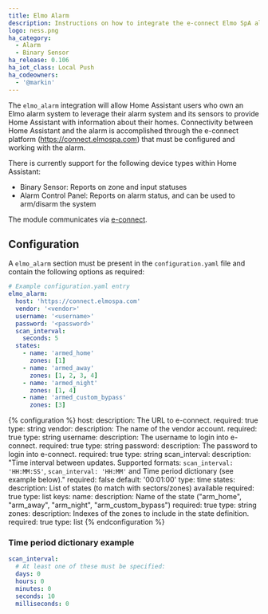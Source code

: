 ```yaml
---
title: Elmo Alarm
description: Instructions on how to integrate the e-connect Elmo SpA alarm system with Home Assistant.
logo: ness.png
ha_category:
  - Alarm
  - Binary Sensor
ha_release: 0.106
ha_iot_class: Local Push
ha_codeowners:
  - '@markin'
---
```


The `elmo_alarm` integration will allow Home Assistant users who own an Elmo alarm system to leverage their alarm system and its sensors to provide Home Assistant with information about their homes. 
Connectivity between Home Assistant and the alarm is accomplished through the e-connect platform (https://connect.elmospa.com) that must be configured and working with the alarm.

There is currently support for the following device types within Home Assistant:

- Binary Sensor: Reports on zone and input statuses
- Alarm Control Panel: Reports on alarm status, and can be used to arm/disarm the system

The module communicates via [e-connect](https://connect.elmospa.com).

## Configuration

A `elmo_alarm` section must be present in the `configuration.yaml` file and contain the following options as required:

```yaml
# Example configuration.yaml entry
elmo_alarm:
  host: 'https://connect.elmospa.com'
  vendor: '<vendor>'
  username: '<username>'
  password: '<password>'
  scan_interval:
    seconds: 5
  states:
    - name: 'armed_home'
      zones: [1]
    - name: 'armed_away'
      zones: [1, 2, 3, 4]
    - name: 'armed_night'
      zones: [1, 4]
    - name: 'armed_custom_bypass'
      zones: [3]
```

{% configuration %}
host:
  description: The URL to e-connect.
  required: true
  type: string
vendor:
  description: The name of the vendor account.
  required: true
  type: string
username:
  description: The username to login into e-connect.
  required: true
  type: string
password:
  description: The password to login into e-connect.
  required: true
  type: string
scan_interval:
  description: "Time interval between updates. Supported formats: `scan_interval: 'HH:MM:SS'`, `scan_interval: 'HH:MM'` and Time period dictionary (see example below)."
  required: false
  default: '00:01:00'
  type: time
states:
  description: List of states (to match with sectors/zones) available
  required: true
  type: list
  keys:
    name:
      description: Name of the state ("arm_home", "arm_away", "arm_night", "arm_custom_bypass")
      required: true
      type: string
    zones:
      description: Indexes of the zones to include in the state definition.
      required: true
      type: list
{% endconfiguration %}

### Time period dictionary example

```yaml
scan_interval:
  # At least one of these must be specified:
  days: 0
  hours: 0
  minutes: 0
  seconds: 10
  milliseconds: 0
```
